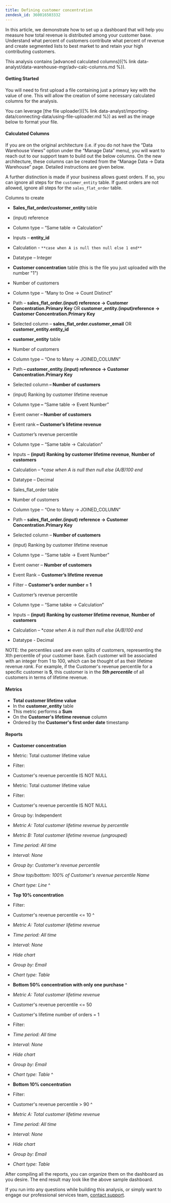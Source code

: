 ```yaml
---
title: Defining customer concentration
zendesk_id: 360016503332
---
```


In this article, we demonstrate how to set up a dashboard that will help you measure how total revenue is distributed among your customer base. Understand what percent of customers contribute what percent of revenue and create segmented lists to best market to and retain your high contributing customers.

This analysis contains [advanced calculated columns]({% link data-analyst/data-warehouse-mgr/adv-calc-columns.md %}).

#### Getting Started

You will need to first upload a file containing just a primary key with the value of one. This will allow the creation of some necessary calculated columns for the analysis.

You can leverage [the file uploader]({% link data-analyst/importing-data/connecting-data/using-file-uploader.md %}) as well as the image below to format your file.

#### Calculated Columns

If you are on the original architecture (i.e. if you do not have the “Data Warehouse Views” option under the “Manage Data” menu), you will want to reach out to our support team to build out the below columns. On the new architecture, these columns can be created from the “Manage Data -&gt; Data Warehouse” page. Detailed instructions are given below.

A further distinction is made if your business allows guest orders. If so, you can ignore all steps for the `customer_entity` table. If guest orders are not allowed, ignore all steps for the `sales_flat_order` table.

Columns to create

* <strong>Sales_flat_order/customer_entity </strong>table
* (input) reference
* Column type – “Same table -&gt; Calculation”
* Inputs – **entity_id**
* Calculation - `**case when A is null then null else 1 end**`
* Datatype – Integer

* **Customer concentration** table (this is the file you just uploaded with the number "1")
* Number of customers
* Column type – “Many to One -&gt; Count Distinct”
* Path – **sales_flat_order.(input) reference -&gt; Customer Concentration.Primary Key** OR <strong> customer_entity.(input)reference -&gt; Customer Concentration.Primary Key</strong>
* Selected column – **sales_flat_order.customer_email** OR **customer_entity.entity_id**

* **customer_entity** table
* Number of customers
* Column type – “One to Many -&gt; JOINED_COLUMN”
* Path<strong> – customer_entity.(input) reference -&gt; Customer Concentration.Primary Key</strong>
* Selected column<strong> – Number of customers</strong>

* (input) Ranking by customer lifetime revenue
* Column type<strong> – </strong>“Same table -&gt; Event Number”
* Event owner<strong> – Number of customers</strong>
* Event rank<strong> – Customer’s lifetime revenue</strong>

* Customer’s revenue percentile
* Column type – “Same table -&gt; Calculation”
* Inputs – **(input) Ranking by customer lifetime revenue**, **Number of customers**
* Calculation – **case when A is null then null else (A/B)*100 end**
* Datatype – Decimal

* Sales_flat_order table
* Number of customers
* Column type – “One to Many -&gt; JOINED_COLUMN”
* Path – **sales_flat_order.(input) reference -&gt; Customer Concentration.Primary Key**
* Selected column – **Number of customers**

* (input) Ranking by customer lifetime revenue
* Column type – “Same table -&gt; Event Number”
* Event owner – **Number of customers**
* Event Rank – **Customer’s lifetime revenue**
* Filter – **Customer’s order number = 1**

* Customer’s revenue percentile
* Column type – “Same tabke -&gt; Calculation”
* Inputs – **(input) Ranking by customer lifetime revenue**, **Number of customers**
* Calculation – **case when A is null then null else (A/B)*100 end**
* Datatype - Decimal

NOTE: the percentiles used are even splits of customers, representing the Xth percentile of your customer base. Each customer will be associated with an integer from 1 to 100, which can be thought of as their lifetime revenue *rank*. For example, if the Customer's revenue percentile for a specific customer is **5**, this customer is in the ***5th percentile*** of all customers in terms of lifetime revenue.

#### Metrics

* **Total customer lifetime value**
* In the **customer_entity** table
* This metric performs a **Sum**
* On the **Customer's lifetime revenue** column
* Ordered by the **Customer's first order date** timestamp

#### Reports

* **Customer concentration**
* Metric: Total customer lifetime value
* Filter:
* Customer's revenue percentile IS NOT NULL

* Metric: Total customer lifetime value
* Filter:
* Customer's revenue percentile IS NOT NULL

* Group by: Independent
* *Metric A: Total customer lifetime revenue by percentile*
* *Metric B: Total customer lifetime revenue (ungrouped)*
* *Time period: All time*
* *Interval: None*
* *Group by: Customer's revenue percentile*
* *Show top/bottom: 100% of Customer's revenue percentile Name*
* *Chart type: Line*
^

* **Top 10% concentration**
* Filter:
* Customer's revenue percentile &lt;= 10
^

* *Metric A: Total customer lifetime revenue*
* *Time period: All time*
* *Interval: None*
* *Hide chart*
* *Group by: Email*
* *Chart type: Table*

* **Bottom 50% concentration with only one purchase**
^

* *Metric A: Total customer lifetime revenue*
* Customer's revenue percentile &lt;= 50
* Customer's lifetime number of orders = 1
* Filter:

* *Time period: All time*
* *Interval: None*
* *Hide chart*
* *Group by: Email*
* *Chart type: Table*
^

* **Bottom 10% concentration**
* Filter:
* Customer's revenue percentile &gt; 90
^

* *Metric A: Total customer lifetime revenue*
* *Time period: All time*
* *Interval: None*
* *Hide chart*
* *Group by: Email*
* *Chart type: Table*

After compiling all the reports, you can organize them on the dashboard as you desire. The end result may look like the above sample dashboard.

If you run into any questions while building this analysis, or simply want to engage our professional services team, [contact support](https://support.magento.com/hc/en-us/articles/360016503692).
